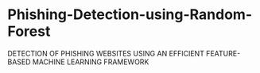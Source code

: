 # Phishing-Detection-using-Random-Forest
DETECTION OF PHISHING WEBSITES USING AN EFFICIENT FEATURE-BASED MACHINE LEARNING FRAMEWORK
